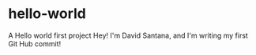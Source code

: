 # hello-world
A Hello world first project
Hey! I'm David Santana, and I'm writing my first Git Hub commit! 

